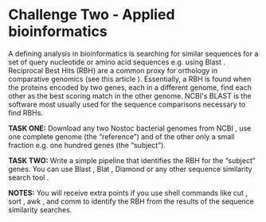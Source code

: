 # **Challenge Two - Applied bioinformatics**

A defining analysis in bioinformatics is searching for similar sequences for a set of query nucleotide or amino acid sequences e.g. using Blast . Reciprocal Best Hits (RBH) are a common proxy for orthology in comparative genomics (see this article ). Essentially, a RBH is found when the proteins encoded by two genes, each in a different genome, find each other as the best scoring match in the other genome. NCBI's BLAST is the software most usually used for the sequence comparisons necessary to find RBHs.

**TASK ONE:** 
Download any two Nostoc bacterial genomes from NCBI , use one complete genome (the “reference”) and of the other only a small fraction e.g. one hundred genes (the “subject”).

**TASK TWO:** 
Write a simple pipeline that identifies the RBH for the “subject” genes. You can use Blast , Blat , Diamond or any other sequence similarity search tool .

**NOTES:**
You will receive extra points if you use shell commands like cut , sort , awk , and comm to identify the RBH from the results of the sequence similarity searches.
